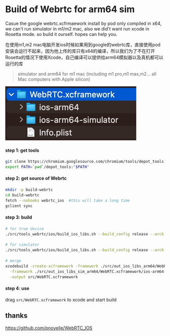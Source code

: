 # Build of Webrtc for arm64 sim

Casue the google webrtc.xcfrmaework install by pod only compiled in x64, we can't run simulator in m1/m2 mac,
also we did't want run xcode in Rosetta mode. so build it ourself. hopes can help you.

在使用m1,m2 mac电脑开发ios时候如果用到google的webrtc库，直接使用pod安装会运行不起来，因为他上传的库只有x64的编译，所以我们为了不在打开Rosetta的情况下使用Xcode，自己编译可以提供给arm64模拟器以及真机都可以运行的库

> simulator and arm64 for m1 mac (including m1 pro,m1 max,m2... all Mac computers with Apple silicon)

![](Xnip2023-02-10_17-39-21.jpg)

#### step 1: get tools
```bash
git clone https://chromium.googlesource.com/chromium/tools/depot_tools.git
export PATH=`pwd`/depot_tools:"$PATH"
```

#### step 2: get source of Webrtc
```bash
mkdir -p build-webrtc
cd build-webrtc
fetch --nohooks webrtc_ios  #this will take a long time
gclient sync
```

#### step 3: build
```bash
# for true device
./src/tools_webrtc/ios/build_ios_libs.sh --build_config release --arch arm64 -o ./src/out_ios_libs_arm64

# for simulator
./src/tools_webrtc/ios/build_ios_libs.sh --build_config release --arch simulator:arm64 -o ./src/out_ios_libs_sim_arm64

# merge
xcodebuild -create-xcframework -framework ./src/out_ios_libs_arm64/WebRTC.xcframework/ios-arm64/WebRTC.framework \
  -framework ./src/out_ios_libs_sim_arm64/WebRTC.xcframework/ios-arm64-simulator/WebRTC.framework \
  -output src/WebRTC.xcframework
```

#### step 4: use
drag `src/WebRTC.xcframework` to xcode and start build

## thanks
https://github.com/pnoyelle/WebRTC_IOS
